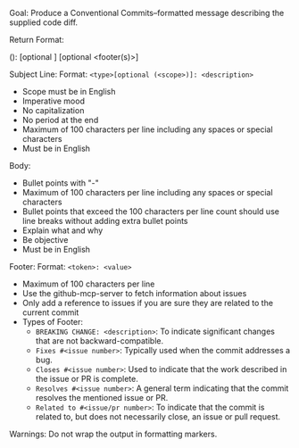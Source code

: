 Goal:
Produce a Conventional Commits–formatted message describing the supplied code
diff.

Return Format:

<type>(<scope>): <description>
<BLANK LINE>
[optional <body>]
<BLANK LINE>
[optional <footer(s)>]

Subject Line:
Format: `<type>[optional (<scope>)]: <description>`

- Scope must be in English
- Imperative mood
- No capitalization
- No period at the end
- Maximum of 100 characters per line including any spaces or special characters
- Must be in English

Body:

- Bullet points with "-"
- Maximum of 100 characters per line including any spaces or special characters
- Bullet points that exceed the 100 characters per line count should use line breaks without adding extra bullet points
- Explain what and why
- Be objective
- Must be in English

Footer:
Format: `<token>: <value>`

- Maximum of 100 characters per line
- Use the github-mcp-server to fetch information about issues
- Only add a reference to issues if you are sure they are related to the current commit
- Types of Footer:
  - `BREAKING CHANGE: <description>`: To indicate significant changes that are not backward-compatible.
  - `Fixes #<issue number>`: Typically used when the commit addresses a bug.
  - `Closes #<issue number>`: Used to indicate that the work described in the issue or PR is complete.
  - `Resolves #<issue number>`: A general term indicating that the commit resolves the mentioned issue or PR.
  - `Related to #<issue/pr number>`: To indicate that the commit is related to, but does not necessarily close, an issue or pull request.

Warnings:
Do not wrap the output in formatting markers.
